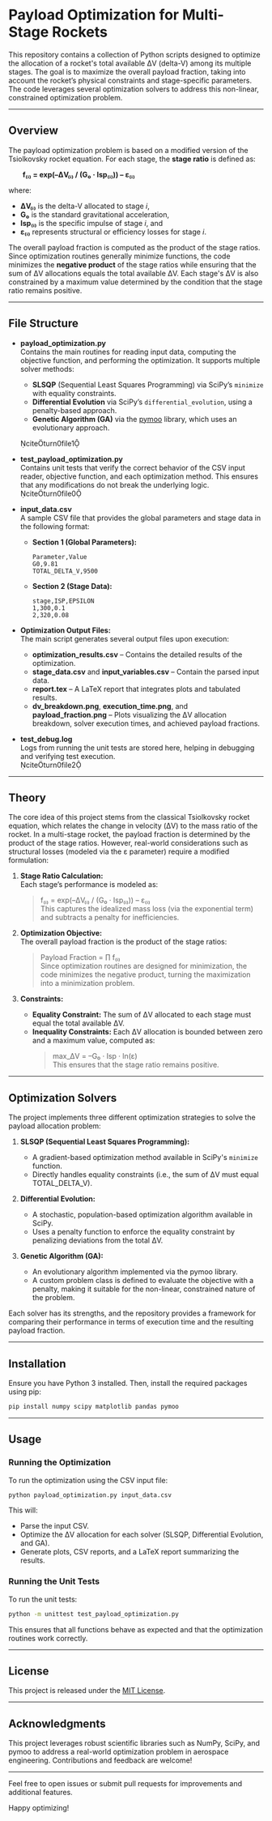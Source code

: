 # Payload Optimization for Multi-Stage Rockets

This repository contains a collection of Python scripts designed to optimize the allocation of a rocket's total available ΔV (delta-V) among its multiple stages. The goal is to maximize the overall payload fraction, taking into account the rocket’s physical constraints and stage-specific parameters. The code leverages several optimization solvers to address this non-linear, constrained optimization problem.

---

## Overview

The payload optimization problem is based on a modified version of the Tsiolkovsky rocket equation. For each stage, the **stage ratio** is defined as:

  **f₍ᵢ₎ = exp(–ΔV₍ᵢ₎ / (G₀ · Isp₍ᵢ₎)) – ε₍ᵢ₎**

where:  
- **ΔV₍ᵢ₎** is the delta-V allocated to stage *i*,  
- **G₀** is the standard gravitational acceleration,  
- **Isp₍ᵢ₎** is the specific impulse of stage *i*, and  
- **ε₍ᵢ₎** represents structural or efficiency losses for stage *i*.

The overall payload fraction is computed as the product of the stage ratios. Since optimization routines generally minimize functions, the code minimizes the **negative product** of the stage ratios while ensuring that the sum of ΔV allocations equals the total available ΔV. Each stage's ΔV is also constrained by a maximum value determined by the condition that the stage ratio remains positive.

---

## File Structure

- **payload_optimization.py**  
  Contains the main routines for reading input data, computing the objective function, and performing the optimization. It supports multiple solver methods:
  - **SLSQP** (Sequential Least Squares Programming) via SciPy’s `minimize` with equality constraints.
  - **Differential Evolution** via SciPy’s `differential_evolution`, using a penalty-based approach.
  - **Genetic Algorithm (GA)** via the [pymoo](https://pymoo.org/) library, which uses an evolutionary approach.
  
  citeturn0file1

- **test_payload_optimization.py**  
  Contains unit tests that verify the correct behavior of the CSV input reader, objective function, and each optimization method. This ensures that any modifications do not break the underlying logic.  
  citeturn0file0

- **input_data.csv**  
  A sample CSV file that provides the global parameters and stage data in the following format:
  - **Section 1 (Global Parameters):**  
    ```
    Parameter,Value
    G0,9.81
    TOTAL_DELTA_V,9500
    ```
  - **Section 2 (Stage Data):**  
    ```
    stage,ISP,EPSILON
    1,300,0.1
    2,320,0.08
    ```

- **Optimization Output Files:**  
  The main script generates several output files upon execution:
  - **optimization_results.csv** – Contains the detailed results of the optimization.
  - **stage_data.csv** and **input_variables.csv** – Contain the parsed input data.
  - **report.tex** – A LaTeX report that integrates plots and tabulated results.
  - **dv_breakdown.png**, **execution_time.png**, and **payload_fraction.png** – Plots visualizing the ΔV allocation breakdown, solver execution times, and achieved payload fractions.

- **test_debug.log**  
  Logs from running the unit tests are stored here, helping in debugging and verifying test execution.  
  citeturn0file2

---

## Theory

The core idea of this project stems from the classical Tsiolkovsky rocket equation, which relates the change in velocity (ΔV) to the mass ratio of the rocket. In a multi-stage rocket, the payload fraction is determined by the product of the stage ratios. However, real-world considerations such as structural losses (modeled via the ε parameter) require a modified formulation:

1. **Stage Ratio Calculation:**  
   Each stage’s performance is modeled as:  
   > f₍ᵢ₎ = exp(–ΔV₍ᵢ₎ / (G₀ · Isp₍ᵢ₎)) – ε₍ᵢ₎  
   This captures the idealized mass loss (via the exponential term) and subtracts a penalty for inefficiencies.

2. **Optimization Objective:**  
   The overall payload fraction is the product of the stage ratios:  
   > Payload Fraction = ∏ f₍ᵢ₎  
   Since optimization routines are designed for minimization, the code minimizes the negative product, turning the maximization into a minimization problem.

3. **Constraints:**  
   - **Equality Constraint:** The sum of ΔV allocated to each stage must equal the total available ΔV.  
   - **Inequality Constraints:** Each ΔV allocation is bounded between zero and a maximum value, computed as:  
     > max_ΔV = –G₀ · Isp · ln(ε)  
     This ensures that the stage ratio remains positive.

---

## Optimization Solvers

The project implements three different optimization strategies to solve the payload allocation problem:

1. **SLSQP (Sequential Least Squares Programming):**  
   - A gradient-based optimization method available in SciPy's `minimize` function.
   - Directly handles equality constraints (i.e., the sum of ΔV must equal TOTAL_DELTA_V).
   
2. **Differential Evolution:**  
   - A stochastic, population-based optimization algorithm available in SciPy.
   - Uses a penalty function to enforce the equality constraint by penalizing deviations from the total ΔV.

3. **Genetic Algorithm (GA):**  
   - An evolutionary algorithm implemented via the pymoo library.
   - A custom problem class is defined to evaluate the objective with a penalty, making it suitable for the non-linear, constrained nature of the problem.

Each solver has its strengths, and the repository provides a framework for comparing their performance in terms of execution time and the resulting payload fraction.

---

## Installation

Ensure you have Python 3 installed. Then, install the required packages using pip:

```bash
pip install numpy scipy matplotlib pandas pymoo
```

---

## Usage

### Running the Optimization

To run the optimization using the CSV input file:

```bash
python payload_optimization.py input_data.csv
```

This will:
- Parse the input CSV.
- Optimize the ΔV allocation for each solver (SLSQP, Differential Evolution, and GA).
- Generate plots, CSV reports, and a LaTeX report summarizing the results.

### Running the Unit Tests

To run the unit tests:

```bash
python -m unittest test_payload_optimization.py
```

This ensures that all functions behave as expected and that the optimization routines work correctly.

---

## License

This project is released under the [MIT License](LICENSE).

---

## Acknowledgments

This project leverages robust scientific libraries such as NumPy, SciPy, and pymoo to address a real-world optimization problem in aerospace engineering. Contributions and feedback are welcome!

---

Feel free to open issues or submit pull requests for improvements and additional features.

Happy optimizing!
